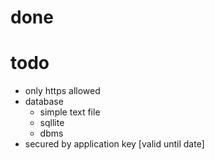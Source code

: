 # done

# todo

* only https allowed
* database
    * simple text file
    * sqllite
    * dbms
* secured by application key [valid until date]